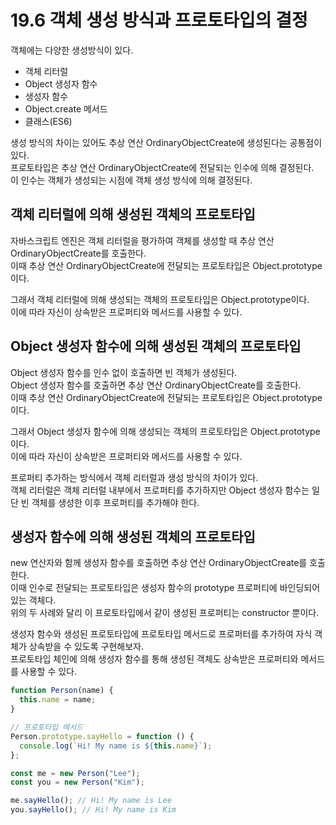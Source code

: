 # 19.6 객체 생성 방식과 프로토타입의 결정

객체에는 다양한 생성방식이 있다.

- 객체 리터럴
- Object 생성자 함수
- 생성자 함수
- Object.create 메서드
- 클래스(ES6)

생성 방식의 차이는 있어도 추상 연산 OrdinaryObjectCreate에 생성된다는 공통점이 있다.  
프로토타입은 추상 연산 OrdinaryObjectCreate에 전달되는 인수에 의해 결정된다.  
이 인수는 객체가 생성되는 시점에 객체 생성 방식에 의해 결정된다.

## 객체 리터럴에 의해 생성된 객체의 프로토타입

자바스크립트 엔진은 객체 리터럴을 평가하여 객체를 생성할 때 추상 연산 OrdinaryObjectCreate를 호출한다.  
이때 추상 연산 OrdinaryObjectCreate에 전달되는 프로토타입은 Object.prototype이다.

그래서 객체 리터럴에 의해 생성되는 객체의 프로토타입은 Object.prototype이다.  
이에 따라 자신이 상속받은 프로퍼티와 메서드를 사용할 수 있다.

## Object 생성자 함수에 의해 생성된 객체의 프로토타입

Object 생성자 함수를 인수 없이 호출하면 빈 객체가 생성된다.  
Object 생성자 함수를 호출하면 추상 연산 OrdinaryObjectCreate를 호출한다.  
이때 추상 연산 OrdinaryObjectCreate에 전달되는 프로토타입은 Object.prototype이다.

그래서 Object 생성자 함수에 의해 생성되는 객체의 프로토타입은 Object.prototype이다.  
이에 따라 자신이 상속받은 프로퍼티와 메서드를 사용할 수 있다.

프로퍼티 추가하는 방식에서 객체 리터럴과 생성 방식의 차이가 있다.  
객체 리터럴은 객체 리터럴 내부에서 프로퍼티를 추가하지만 Object 생성자 함수는 일단 빈 객체를 생성한 이후 프로퍼티를 추가해야 한다.

## 생성자 함수에 의해 생성된 객체의 프로토타입

new 연산자와 함께 생성자 함수를 호출하면 추상 연산 OrdinaryObjectCreate를 호출한다.  
이때 인수로 전달되는 프로토타입은 생성자 함수의 prototype 프로퍼티에 바인딩되어 있는 객체다.  
위의 두 사례와 달리 이 프로토타입에서 같이 생성된 프로퍼티는 constructor 뿐이다.

생성자 함수와 생성된 프로토타입에 프로토타입 메서드로 프로퍼터를 추가하여 자식 객체가 상속받을 수 있도록 구현해보자.  
프로토타입 체인에 의해 생성자 함수를 통해 생성된 객체도 상속받은 프로퍼티와 메서드를 사용할 수 있다.

```js
function Person(name) {
  this.name = name;
}

// 프로토타입 메서드
Person.prototype.sayHello = function () {
  console.log(`Hi! My name is ${this.name}`);
};

const me = new Person("Lee");
const you = new Person("Kim");

me.sayHello(); // Hi! My name is Lee
you.sayHello(); // Hi! My name is Kim
```
